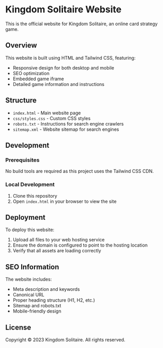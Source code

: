 # Kingdom Solitaire Website

This is the official website for Kingdom Solitaire, an online card strategy game.

## Overview

This website is built using HTML and Tailwind CSS, featuring:
- Responsive design for both desktop and mobile
- SEO optimization
- Embedded game iframe
- Detailed game information and instructions

## Structure

- `index.html` - Main website page
- `css/styles.css` - Custom CSS styles
- `robots.txt` - Instructions for search engine crawlers
- `sitemap.xml` - Website sitemap for search engines

## Development

### Prerequisites

No build tools are required as this project uses the Tailwind CSS CDN.

### Local Development

1. Clone this repository
2. Open `index.html` in your browser to view the site

## Deployment

To deploy this website:

1. Upload all files to your web hosting service
2. Ensure the domain is configured to point to the hosting location
3. Verify that all assets are loading correctly

## SEO Information

The website includes:
- Meta description and keywords
- Canonical URL
- Proper heading structure (H1, H2, etc.)
- Sitemap and robots.txt
- Mobile-friendly design

## License

Copyright © 2023 Kingdom Solitaire. All rights reserved. 